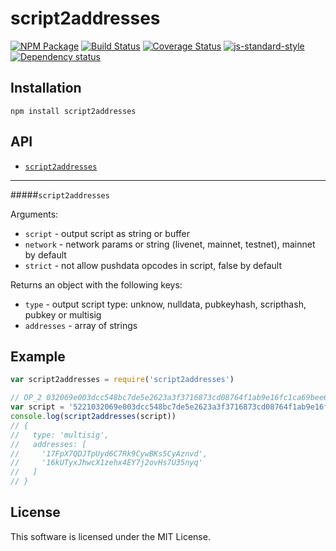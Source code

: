 # script2addresses

[![NPM Package](https://img.shields.io/npm/v/script2addresses.svg?style=flat-square)](https://www.npmjs.org/package/script2addresses)
[![Build Status](https://img.shields.io/travis/fanatid/script2addresses.svg?branch=master&style=flat-square)](https://travis-ci.org/fanatid/script2addresses)
[![Coverage Status](https://img.shields.io/coveralls/fanatid/script2addresses.svg?style=flat-square)](https://coveralls.io/r/fanatid/script2addresses)
[![js-standard-style](https://img.shields.io/badge/code%20style-standard-brightgreen.svg?style=flat-square)](https://github.com/feross/standard)
[![Dependency status](https://img.shields.io/david/fanatid/script2addresses.svg?style=flat-square)](https://david-dm.org/fanatid/script2addresses#info=dependencies)

## Installation

```
npm install script2addresses
```

## API

 - [`script2addresses`](#script2addresses)

----

#####`script2addresses`

Arguments:

  * `script` - output script as string or buffer
  * `network` - network params or string (livenet, mainnet, testnet), mainnet by default
  * `strict` - not allow pushdata opcodes in script, false by default

Returns an object with the following keys:
  * `type` - output script type: unknow, nulldata, pubkeyhash, scripthash, pubkey or multisig
  * `addresses` - array of strings

## Example

```js
var script2addresses = require('script2addresses')

// OP_2 032069e003dcc548bc7de5e2623a3f3716873cd08764f1ab9e16fc1ca69bee6aa5 0386acd4c6ffd015e71c0e3f535c3b6e70a777908cc31695de660846c87cf88ef3 OP_2 OP_CHECKMULTISIG'
var script = '5221032069e003dcc548bc7de5e2623a3f3716873cd08764f1ab9e16fc1ca69bee6aa5210386acd4c6ffd015e71c0e3f535c3b6e70a777908cc31695de660846c87cf88ef352ae'
console.log(script2addresses(script))
// {
//   type: 'multisig',
//   addresses: [
//     '17FpX7QDJTpUyd6C7Rk9CywBKs5CyAznvd',
//     '16kUTyxJhwcX1zehx4EY7j2ovHs7U35nyq'
//   ]
// }
```

## License

This software is licensed under the MIT License.

